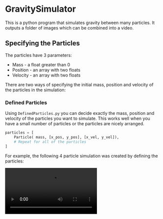 # GravitySimulator

This is a python program that simulates gravity between many particles. It outputs a folder of images which can be combined into a video.

## Specifying the Particles

The particles have 3 parameters:

* Mass - a float greater than 0
* Position - an array with two floats
* Velocity - an array with two floats

There are two ways of specifying the initial mass, position and velocity of the particles in the simulation:

### Defined Particles

Using ` DefinedParticles.py ` you can decide exactly the mass, position and velocity of the particles you want to simulate. This works well when you have a small number of particles or the particles are nicely arranged.

``` python
particles = [
    Particle( mass, [x_pos, y_pos], [x_vel, y_vel]),
    # Repeat for all of the particles
]
```

For example, the following 4 particle simulation was created by defining the particles:

![Alt Text](https://github.com/NiamV/GravitySimulator/blob/master/4%20Particle%20Simulation/Gravity-4.mp4)


